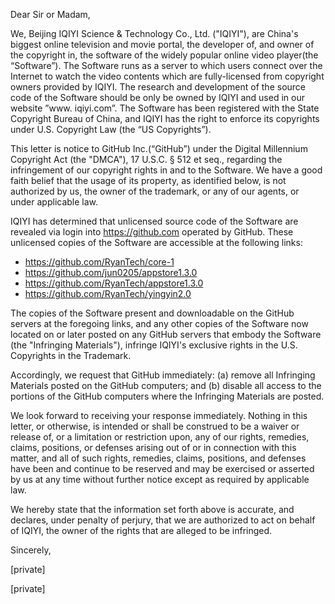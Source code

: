 Dear Sir or Madam,

We, Beijing IQIYI Science & Technology Co., Ltd. ("IQIYI"), are China's
biggest online television and movie portal, the developer of, and owner of
the copyright in, the software of the widely popular online video player(the
“Software”). The Software runs as a server to which users connect over the
Internet to watch the video contents which are fully-licensed from copyright
owners provided by IQIYI. The research and development of the source code of
the Software should be only be owned by IQIYI and used in our website ”www.
iqiyi.com”. The Software has been registered with the State Copyright
Bureau of China, and IQIYI has the right to enforce its copyrights under
U.S. Copyright Law (the “US Copyrights”).

This letter is notice to GitHub Inc.(“GitHub”) under the Digital
Millennium Copyright Act (the "DMCA"), 17 U.S.C. § 512 et seq., regarding
the infringement of our copyright rights in and to the Software. We have a
good faith belief that the usage of its property, as identified below, is
not authorized by us, the owner of the trademark, or any of our agents, or
under applicable law.

IQIYI has determined that unlicensed source code of the Software are
revealed via login into https://github.com operated by GitHub. These
unlicensed copies of the Software are accessible at the following links:

*	https://github.com/RyanTech/core-1
*	https://github.com/jun0205/appstore1.3.0
*	https://github.com/RyanTech/appstore1.3.0
*	https://github.com/RyanTech/yingyin2.0

The copies of the Software present and downloadable on the GitHub servers
at the foregoing links, and any other copies of the Software now located on
or later posted on any GitHub servers that embody the Software (the
"Infringing Materials"), infringe IQIYI's exclusive rights in the U.S.
Copyrights in the Trademark.

Accordingly, we request that GitHub immediately: (a) remove all Infringing
Materials posted on the GitHub computers; and (b) disable all access to the
portions of the GitHub computers where the Infringing Materials are posted.

We look forward to receiving your response immediately. Nothing in this
letter, or otherwise, is intended or shall be construed to be a waiver or
release of, or a limitation or restriction upon, any of our rights,
remedies, claims, positions, or defenses arising out of or in connection
with this matter, and all of such rights, remedies, claims, positions, and
defenses have been and continue to be reserved and may be exercised or
asserted by us at any time without further notice except as required by
applicable law.

We hereby state that the information set forth above is accurate, and
declares, under penalty of perjury, that we are authorized to act on behalf
of IQIYI, the owner of the rights that are alleged to be infringed.

Sincerely,

[private]

[private]

